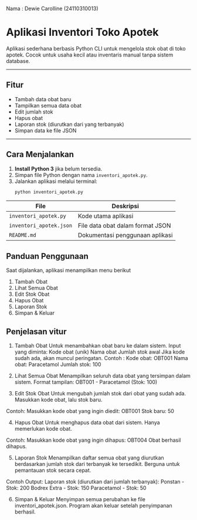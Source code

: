 Nama : Dewie Carolline (24110310013)
# Aplikasi Inventori Toko Apotek

Aplikasi sederhana berbasis Python CLI untuk mengelola stok obat di toko apotek. Cocok untuk usaha kecil atau inventaris manual tanpa sistem database.

---

## Fitur

- Tambah data obat baru
- Tampilkan semua data obat
- Edit jumlah stok
- Hapus obat
- Laporan stok (diurutkan dari yang terbanyak)
- Simpan data ke file JSON

---

## Cara Menjalankan

1. **Install Python 3** jika belum tersedia.
2. Simpan file Python dengan nama `inventori_apotek.py`.
3. Jalankan aplikasi melalui terminal:
   ```bash
   python inventori_apotek.py
| File                    | Deskripsi                        |
| ----------------------- | -------------------------------- |
| `inventori_apotek.py`   | Kode utama aplikasi              |
| `inventori_apotek.json` | File data obat dalam format JSON |
| `README.md`             | Dokumentasi penggunaan aplikasi  |

## Panduan Penggunaan 
Saat dijalankan, aplikasi menampilkan menu berikut
1. Tambah Obat
2. Lihat Semua Obat
3. Edit Stok Obat
4. Hapus Obat
5. Laporan Stok
6. Simpan & Keluar

## Penjelasan vitur 
1. Tambah Obat
   Untuk menambahkan obat baru ke dalam sistem.
   Input yang diminta:
   Kode obat (unik)
   Nama obat
   Jumlah stok awal
   Jika kode sudah ada, akan muncul peringatan.
Contoh :
Kode obat: OBT001
Nama obat: Paracetamol
Jumlah stok: 100

2. Lihat Semua Obat
   Menampilkan seluruh data obat yang tersimpan dalam sistem.
   Format tampilan:
OBT001 - Paracetamol (Stok: 100)

3. Edit Stok Obat
   Untuk mengubah jumlah stok dari obat yang sudah ada.
   Masukkan kode obat, lalu stok baru.

Contoh:
  Masukkan kode obat yang ingin diedit: OBT001
  Stok baru: 50

4. Hapus Obat
Untuk menghapus data obat dari sistem.
Hanya memerlukan kode obat.

Contoh:
Masukkan kode obat yang ingin dihapus: OBT004
Obat berhasil dihapus.

5. Laporan Stok
   Menampilkan daftar semua obat yang diurutkan berdasarkan jumlah stok dari terbanyak ke tersedikit.
   Berguna untuk pemantauan stok secara cepat.

Contoh Output:
Laporan stok (diurutkan dari jumlah terbanyak):
Ponstan - Stok: 200
Bodrex Extra - Stok: 150
Paracetamol - Stok: 50

6. Simpan & Keluar
   Menyimpan semua perubahan ke file inventori_apotek.json.
   Program akan keluar setelah penyimpanan berhasil.
